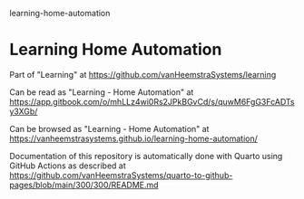learning-home-automation
# Learning Home Automation

Part of "Learning" at https://github.com/vanHeemstraSystems/learning

Can be read as "Learning - Home Automation" at https://app.gitbook.com/o/mhLLz4wi0Rs2JPkBGvCd/s/quwM6FgG3FcADTsy3XGb/

Can be browsed as "Learning - Home Automation" at https://vanheemstrasystems.github.io/learning-home-automation/

Documentation of this repository is automatically done with Quarto using GitHub Actions as described at https://github.com/vanHeemstraSystems/quarto-to-github-pages/blob/main/300/300/README.md
